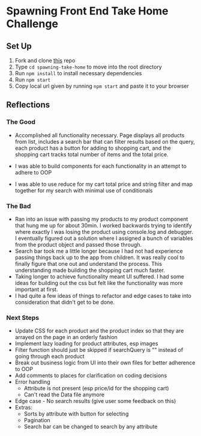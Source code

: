 # Spawning Front End Take Home Challenge

## Set Up
1. Fork and clone [this](https://github.com/mullinsand/spawning-take-home) repo
2. Type `cd spawning-take-home` to move into the root directory
3. Run `npm install` to install necessary dependencies
4. Run `npm start`
5. Copy local url given by running `npm start` and paste it to your browser


## Reflections

### The Good

- Accomplished all functionality necessary. Page displays all products from list, includes a search bar that can filter results based on the query, each product has a button for adding to shopping cart, and the shopping cart tracks total number of items and the total price.

- I was able to build components for each functionality in an attempt to adhere to OOP
- I was able to use reduce for my cart total price and string filter and map together for my search with minimal use of conditionals

### The Bad
 - Ran into an issue with passing my products to my product component that hung me up for about 30min. I worked backwards trying to identify where exactly I was losing the product using console.log and debugger. I eventually figured out a solution where I assigned a bunch of variables from the product object and passed those through.
 - Search bar took me a little longer because I had not had experience passing things back up to the app from children. It was really cool to finally figure that one out and understand the process. This understanding made building the shopping cart much faster.
 - Taking longer to achieve functionality meant UI suffered. I had some ideas for building out the css but felt like the functionality was more important at first.
 - I had quite a few ideas of things to refactor and edge cases to take into consideration that didn't get to be done.
 
 ### Next Steps
 - Update CSS for each product and the product index so that they are arrayed on the page in an orderly fashion
 - Implement lazy loading for product attributes, esp images
 - Filter function should just be skipped if searchQuery is "" instead of going through each product
 - Break out business logic from UI into their own files for better adherence to OOP
 - Add comments to places for clarification on coding decisions
 - Error handling
     - Attribute is not present (esp price/id for the shopping cart)
     - Can't read the Data file anymore
 - Edge case - No search results (give user some feedback on this)
 - Extras:
     - Sorts by attribute with button for selecting
     - Pagination
     - Search bar can be changed to search by any attribute
